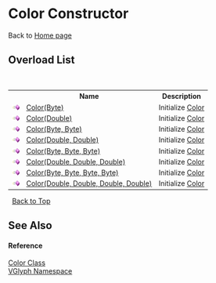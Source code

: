# Color Constructor 
Back to <a href="Home.md">Home page</a> 


## Overload List
&nbsp;<table><tr><th></th><th>Name</th><th>Description</th></tr><tr><td>![Public method](media/pubmethod.gif "Public method")</td><td><a href="M_VGlyph_Color__ctor.md">Color(Byte)</a></td><td>
Initialize <a href="T_VGlyph_Color.md">Color</a></td></tr><tr><td>![Public method](media/pubmethod.gif "Public method")</td><td><a href="M_VGlyph_Color__ctor_4.md">Color(Double)</a></td><td>
Initialize <a href="T_VGlyph_Color.md">Color</a></td></tr><tr><td>![Public method](media/pubmethod.gif "Public method")</td><td><a href="M_VGlyph_Color__ctor_1.md">Color(Byte, Byte)</a></td><td>
Initialize <a href="T_VGlyph_Color.md">Color</a></td></tr><tr><td>![Public method](media/pubmethod.gif "Public method")</td><td><a href="M_VGlyph_Color__ctor_5.md">Color(Double, Double)</a></td><td>
Initialize <a href="T_VGlyph_Color.md">Color</a></td></tr><tr><td>![Public method](media/pubmethod.gif "Public method")</td><td><a href="M_VGlyph_Color__ctor_2.md">Color(Byte, Byte, Byte)</a></td><td>
Initialize <a href="T_VGlyph_Color.md">Color</a></td></tr><tr><td>![Public method](media/pubmethod.gif "Public method")</td><td><a href="M_VGlyph_Color__ctor_6.md">Color(Double, Double, Double)</a></td><td>
Initialize <a href="T_VGlyph_Color.md">Color</a></td></tr><tr><td>![Public method](media/pubmethod.gif "Public method")</td><td><a href="M_VGlyph_Color__ctor_3.md">Color(Byte, Byte, Byte, Byte)</a></td><td>
Initialize <a href="T_VGlyph_Color.md">Color</a></td></tr><tr><td>![Public method](media/pubmethod.gif "Public method")</td><td><a href="M_VGlyph_Color__ctor_7.md">Color(Double, Double, Double, Double)</a></td><td>
Initialize <a href="T_VGlyph_Color.md">Color</a></td></tr></table>&nbsp;
<a href="#color-constructor">Back to Top</a>

## See Also


#### Reference
<a href="T_VGlyph_Color.md">Color Class</a><br /><a href="N_VGlyph.md">VGlyph Namespace</a><br />